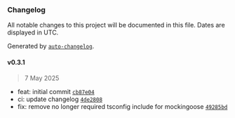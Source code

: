 ### Changelog

All notable changes to this project will be documented in this file. Dates are displayed in UTC.

Generated by [`auto-changelog`](https://github.com/CookPete/auto-changelog).

#### v0.3.1

> 7 May 2025

- feat: initial commit [`cb87e04`](https://github.com/datr-tech/leith-common-seeders/commit/cb87e044fced7751676c4c4c421be692a85588cb)
- ci: update changelog [`4de2808`](https://github.com/datr-tech/leith-common-seeders/commit/4de2808365c5103924b22212cf818788f0f40e9d)
- fix: remove no longer required tsconfig include for mockingoose [`49285bd`](https://github.com/datr-tech/leith-common-seeders/commit/49285bd2ed0f7b095b5766d6306f93d6b7be60e0)
